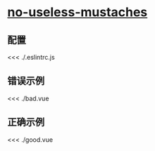 # [no-useless-mustaches](https://eslint.vuejs.org/rules/no-useless-mustaches.html)

## 配置

<<< ./.eslintrc.js

## 错误示例

<<< ./bad.vue

## 正确示例

<<< ./good.vue
